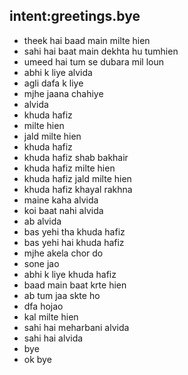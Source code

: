 ## intent:greetings.bye
- theek hai baad main milte hien
- sahi hai baat main dekhta hu tumhien
- umeed hai tum se dubara mil loun
- abhi k liye alvida
- agli dafa k liye
- mjhe jaana chahiye
- alvida
- khuda hafiz
- milte hien
- jald milte hien
- khuda hafiz 
- khuda hafiz shab bakhair
- khuda hafiz milte hien 
- khuda hafiz jald milte hien 
- khuda hafiz khayal rakhna
- maine kaha alvida
- koi baat nahi alvida
- ab alvida
- bas yehi tha khuda hafiz
- bas yehi hai khuda hafiz
- mjhe akela chor do
- sone jao 
- abhi k liye khuda hafiz
- baad main baat krte hien
- ab tum jaa skte ho
- dfa hojao
- kal milte hien
- sahi hai meharbani alvida
- sahi hai alvida
- bye
- ok bye